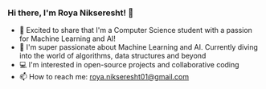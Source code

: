 ### Hi there, I'm Roya Nikseresht! 👋

- 🔭 Excited to share that I'm a Computer Science student with a passion for Machine Learning and AI! 
- 🌱 I'm super passionate about Machine Learning and AI. Currently diving into the world of algorithms, data structures and beyond
- 💻 I'm interested in open-source projects and collaborative coding
- 📫 How to reach me: roya.nikseresht01@gmail.com


<!---
royanikseresht/royanikseresht is a ✨ special ✨ repository because its `README.md` (this file) appears on your GitHub profile.
You can click the Preview link to take a look at your changes.
--->
